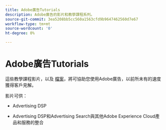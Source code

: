 ```yaml
---
title: Adobe廣告Tutorials
description: Adobe廣告的影片和教學課程系列。
source-git-commit: 3ea5208bb5cc560a1563cfd9b9647462560d7e67
workflow-type: tm+mt
source-wordcount: '0'
ht-degree: 0%

---
```


# Adobe廣告Tutorials

這些教學課程影片，以及 [檔案](https://experienceleague.adobe.com/docs/advertising-cloud.html)，將可協助您使用Adobe廣告，以前所未有的速度獲得客戶見解。

影片可供：

* Advertising DSP

* Advertising DSP和Advertising Search與其他Adobe Experience Cloud產品和服務的整合

<!--
See other -learn tutorials landing pages to get ideas for additional content
-->
